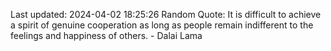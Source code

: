 Last updated: 2024-04-02 18:25:26
Random Quote: It is difficult to achieve a spirit of genuine cooperation as long as people remain indifferent to the feelings and happiness of others. - Dalai Lama
